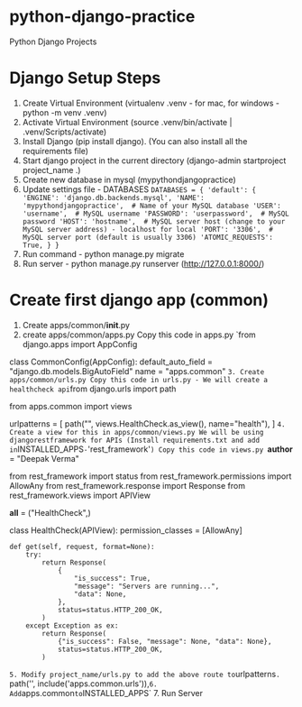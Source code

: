 # python-django-practice
Python Django Projects


# Django Setup Steps
1. Create Virtual Environment (virtualenv .venv - for mac, for windows - python -m venv .venv)
2. Activate Virtual Environment (source .venv/bin/activate | .venv/Scripts/activate)
3. Install Django (pip install django). (You can also install all the requirements file)
4. Start django project in the current directory (django-admin startproject project_name .)
5. Create new database in mysql (mypythondjangopractice)
6. Update settings file - DATABASES
`DATABASES = {
    'default': {
        'ENGINE': 'django.db.backends.mysql',
        'NAME': 'mypythondjangopractice',  # Name of your MySQL database
        'USER': 'username',  # MySQL username
        'PASSWORD': 'userpassword',  # MySQL password
        'HOST': 'hostname',  # MySQL server host (change to your MySQL server address) - localhost for local
        'PORT': '3306',  # MySQL server port (default is usually 3306)
        'ATOMIC_REQUESTS': True,
    }
}`
7. Run command - python manage.py migrate 
8. Run server - python manage.py runserver (http://127.0.0.1:8000/)

# Create first django app (common)
1. Create apps/common/__init__.py
2. create apps/common/apps.py 
Copy this code in apps.py
`from django.apps import AppConfig


class CommonConfig(AppConfig):
    default_auto_field = "django.db.models.BigAutoField"
    name = "apps.common"
`
3. Create apps/common/urls.py
Copy this code in urls.py - We will create a healthcheck api
`from django.urls import path

from apps.common import views

urlpatterns = [
    path("", views.HealthCheck.as_view(), name="health"),
]
`
4. Create a view for this in apps/common/views.py
We will be using djangorestframework for APIs (Install requirements.txt and add in `INSTALLED_APPS` - `'rest_framework'`)
Copy this code in views.py
`__author__ = "Deepak Verma"

from rest_framework import status
from rest_framework.permissions import AllowAny
from rest_framework.response import Response
from rest_framework.views import APIView

__all__ = ("HealthCheck",)

class HealthCheck(APIView):
    permission_classes = [AllowAny]

    def get(self, request, format=None):
        try:
            return Response(
                {
                    "is_success": True,
                    "message": "Servers are running...",
                    "data": None,
                },
                status=status.HTTP_200_OK,
            )
        except Exception as ex:
            return Response(
                {"is_success": False, "message": None, "data": None},
                status=status.HTTP_200_OK,
            )
`
5. Modify project_name/urls.py to add the above route to `urlpatterns`.
`path('', include('apps.common.urls')),`
6. Add `apps.common` to `INSTALLED_APPS`
7. Run Server